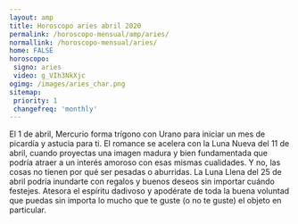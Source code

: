 ```yaml
---
layout: amp
title: Horoscopo aries abril 2020 
permalink: /horoscopo-mensual/amp/aries/
normallink: /horoscopo-mensual/aries/
home: FALSE
horoscopo:
 signo: aries
 video: g_VIh3NkXjc
ogimg: /images/aries_char.png
sitemap:
 priority: 1
 changefreq: 'monthly'
---
```



El 1 de abril, Mercurio forma trígono con Urano para iniciar un mes de picardía y astucia para ti. El romance se acelera con la Luna Nueva del 11 de abril, cuando proyectas una imagen madura y bien fundamentada que podría atraer a un interés amoroso con esas mismas cualidades. Y no, las cosas no tienen por qué ser pesadas o aburridas. La Luna Llena del 25 de abril podría inundarte con regalos y buenos deseos sin importar cuándo festejes. Atesora el espíritu dadivoso y apodérate de toda la buena voluntad que puedas sin importa lo mucho que te guste (o no te guste) el objeto en particular.